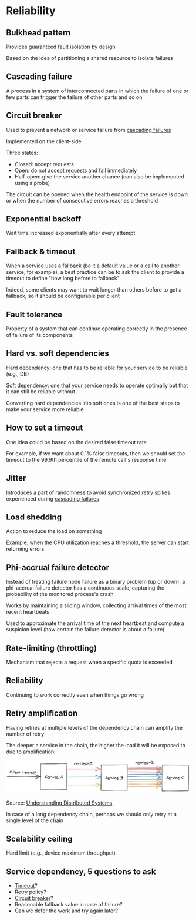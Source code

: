 # Reliability

## Bulkhead pattern

Provides guaranteed fault isolation by design

Based on the idea of partitioning a shared resource to isolate failures

## Cascading failure

A process in a system of interconnected parts in which the failure of one or few parts can trigger the failure of other parts and so on

## Circuit breaker

Used to prevent a network or service failure from [cascading failures](#cascading-failure)

Implemented on the client-side

Three states:
- Closed: accept requests
- Open: do not accept requests and fail immediately
- Half-open: give the service another chance (can also be implemented using a probe)

The circuit can be opened when the health endpoint of the service is down or when the number of consecutive errors reaches a threshold

## Exponential backoff

Wait time increased exponentially after every attempt

## Fallback & timeout

When a service uses a fallback (be it a default value or a call to another service, for example), a best practice can be to ask the client to provide a timeout to define "how long before to fallback"

Indeed, some clients may want to wait longer than others before to get a fallback, so it should be configurable per client

## Fault tolerance

Property of a system that can continue operating correctly in the presence of failure of its components

## Hard vs. soft dependencies

Hard dependency: one that has to be reliable for your service to be reliable (e.g., DB)

Soft dependency: one that your service needs to operate optimally but that it can still be reliable without

Converting hard dependencies into soft ones is one of the best steps to make your service more reliable

## How to set a timeout

One idea could be based on the desired false timeout rate

For example, if we want about 0.1% false timeouts, then we should set the timeout to the 99.9th percentile of the remote call's response time

## Jitter

Introduces a part of randomness to avoid synchronized retry spikes experienced during [cascading failures](#cascading-failure)

## Load shedding

Action to reduce the load on something

Example: when the CPU utilization reaches a threshold, the server can start returning errors

## Phi-accrual failure detector

Instead of treating failure node failure as a binary problem (up or down), a phi-accrual failure detector has a continuous scale, capturing the probability of the monitored process's crash

Works by maintaining a sliding window, collecting arrival times of the most recent heartbeats

Used to approximate the arrival time of the next heartbeat and compute a suspicion level (how certain the failure detector is about a failure)

## Rate-limiting (throttling)

Mechanism that rejects a request when a specific quota is exceeded

## Reliability

Continuing to work correctly even when things go wrong

## Retry amplification

Having retries at multiple levels of the dependency chain can amplify the number of retry

The deeper a service in the chain, the higher the load it will be exposed to due to amplification:

![](res/retry-amplification.png)

Source: [Understanding Distributed Systems](https://understandingdistributed.systems/)

In case of a long dependency chain, perhaps we should only retry at a single level of the chain

## Scalability ceiling

Hard limit (e.g., device maximum throughput)

## Service dependency, 5 questions to ask

- [Timeout](#how-to-set-a-timeout)?
- Retry policy?
- [Circuit breaker](#circuit-breaker)?
- Reasonable fallback value in case of failure?
- Can we defer the work and try again later?
